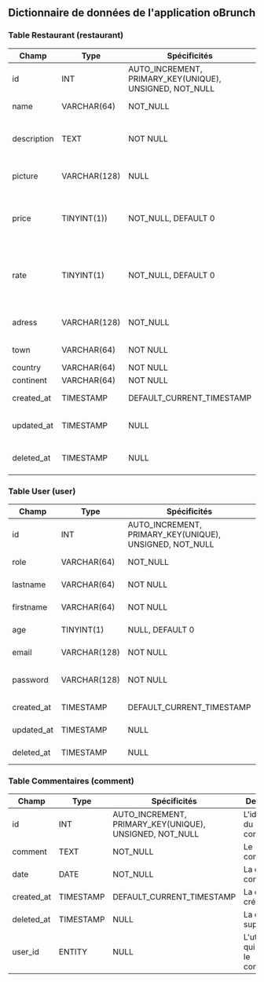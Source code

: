 ## Dictionnaire de données de l'application oBrunch

### Table Restaurant (restaurant)

|Champ|Type|Spécificités|Description|
|-|-|-|-|
|id|INT|AUTO_INCREMENT, PRIMARY_KEY(UNIQUE), <br />UNSIGNED, NOT_NULL|L'identifiant unique du produit|
|name|VARCHAR(64)|NOT_NULL|Le nom du restaurant|
|description|TEXT|NOT NULL|La description du restaurant|
|picture|VARCHAR(128)|NULL|l'URL de l'image du produit|
|price|TINYINT(1))|NOT_NULL, DEFAULT 0|Le niveau de tarification du restaurant|
|rate|TINYINT(1)|NOT_NULL, DEFAULT 0|L'avis des utilisateurs sur le produit (valeur de 1 a 5)|
|adress| VARCHAR(128)|NOT_NULL|L'adresse du restaurant|
|town| VARCHAR(64) | NOT NULL |Ville du restaurant|
|country| VARCHAR(64) | NOT NULL|Pays|
|continent| VARCHAR(64) | NOT NULL|Continent|
|created_at|TIMESTAMP|DEFAULT_CURRENT_TIMESTAMP|La date de création|
|updated_at|TIMESTAMP|NULL|La date de la dernière mise a jour|
|deleted_at|TIMESTAMP|NULL|La date de la dernière mise a jour|

### Table User (user)

|Champ|Type|Spécificités|Description|
|-|-|-|-|
|id|INT|AUTO_INCREMENT, PRIMARY_KEY(UNIQUE), <br />UNSIGNED, NOT_NULL |L'identifiant de l'utilisateur|
|role|VARCHAR(64)|NOT_NULL |Le rôle de l'utilisateur|
|lastname|VARCHAR(64)|NOT NULL |Nom de l'utilisateur|
|firstname|VARCHAR(64)|NOT NULL |Prénom de l'utilisateur|
|age|TINYINT(1)|NULL, DEFAULT 0 | Age de l'utilisateur|
|email|VARCHAR(128)|NOT NULL |Email de l'utilisateur|
|password|VARCHAR(128)|NOT NULL |Mot de passe de l'utilisateur|
|created_at|TIMESTAMP|DEFAULT_CURRENT_TIMESTAMP |La date de création|
|updated_at|TIMESTAMP |NULL |La date de modification|
|deleted_at|TIMESTAMP |NULL |La date de suppression|


### Table Commentaires (comment)

| Champ      | Type        | Spécificités                                                 | Description                |
| ---------- | ----------- | ------------------------------------------------------------ | -------------------------- |
| id         | INT         | AUTO_INCREMENT, PRIMARY_KEY(UNIQUE), <br />UNSIGNED, NOT_NULL | L'identifiant du commentaire |
| comment    | TEXT         | NOT_NULL                                                     | Le commentaire                |
| date       | DATE         | NOT_NULL                                                     | La date du commentaire        |
| created_at | TIMESTAMP   | DEFAULT_CURRENT_TIMESTAMP                                    | La date de création           |
| deleted_at | TIMESTAMP   | NULL                                                         | La date de suppression       |
| user_id       | ENTITY      | NULL                                                         |L'utilisateur qui a posté le commentaire|
